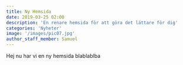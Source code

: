 ```yaml
---
title: Ny Hemsida
date: 2019-03-25 02:00
description: 'En renare hemsida för att göra det lättare för dig'
categories: 'Nyheter'
image: '/images/pic07.jpg'
author_staff_member: Samuel
---
```

Hej nu har vi en ny hemsida blablablba